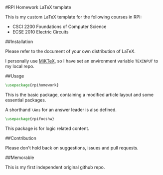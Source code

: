 #RPI Homework LaTeX template

This is my custom LaTeX template for the following courses in RPI:

- CSCI 2200 Foundations of Computer Science
- ECSE 2010 Electric Circuits

##Installation

Please refer to the document of your own distribution of LaTeX.

I personally use [MiKTeX](http://docs.miktex.org/manual/localadditions.html), so I have set an environment variable `TEXINPUT` to my local repo.

##Usage

```LaTeX
\usepackage{rpihomework}
```
This is the basic package, containing a modified article layout and some essential packages.

A shorthand `\Ans` for an answer leader is also defined.

```LaTeX
\usepackage{rpifocshw}
```
This package is for logic related content.

##Contribution

Please don't hold back on suggestions, issues and pull requests.

##Memorable

This is my first independent original github repo.
